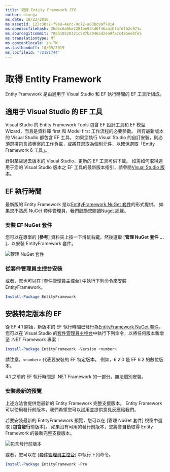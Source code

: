 ```yaml
---
title: 取得 Entity Framework EF6
author: divega
ms.date: 10/23/2016
ms.assetid: 122c38a2-f9e8-4ecc-9c72-a83bc9af7814
ms.openlocfilehash: 2bdec6a9be228fbe934d0f46aa1bfafdfb2c971c
ms.sourcegitcommit: 708b18520321c587b2046ad2ea9fa7c48aeebfe5
ms.translationtype: MT
ms.contentlocale: zh-TW
ms.lasthandoff: 10/09/2019
ms.locfileid: "72181744"
---
```

# <a name="get-entity-framework"></a>取得 Entity Framework
Entity Framework 是由適用于 Visual Studio 和 EF 執行時間的 EF 工具所組成。

## <a name="ef-tools-for-visual-studio"></a>適用于 Visual Studio 的 EF 工具

Visual Studio 的 Entity Framework Tools 包含 EF 設計工具和 EF 模型 Wizard，而且是資料庫 first 和 Model first 工作流程的必要參數。 所有最新版本的 Visual Studio 都包含 EF 工具。 如果您執行 Visual Studio 的自訂安裝，則必須選擇包含該專案的工作負載，或將其選取為個別元件，以確保選取「Entity Framework 6 工具」。

針對某些過去版本的 Visual Studio，更新的 EF 工具可供下載。 如需如何取得適用于您的 Visual Studio 版本之 EF 工具的最新版本指引，請參閱[Visual Studio 版本](~/ef6/what-is-new/visual-studio.md)。

## <a name="ef-runtime"></a>EF 執行時間

最新版的 Entity Framework 是以[EntityFramework NuGet 套件](https://nuget.org/packages/EntityFramework/)的形式提供。 如果您不熟悉 NuGet 套件管理員，我們鼓勵您閱讀[Nuget 總覽](https://docs.microsoft.com/nuget/consume-packages/overview-and-workflow)。

### <a name="installing-the-ef-nuget-package"></a>安裝 EF NuGet 套件

您可以在專案的 [**參考**] 資料夾上按一下滑鼠右鍵，然後選取 [**管理 NuGet 套件 ...** ]，以安裝 EntityFramework 套件。

![管理 NuGet 套件](~/ef6/media/managenugetpackages.png)

### <a name="installing-from-package-manager-console"></a>從套件管理員主控台安裝

或者，您也可以在 [[套件管理員主控台](https://docs.nuget.org/docs/start-here/using-the-package-manager-console)] 中執行下列命令來安裝 EntityFramework。

``` powershell
Install-Package EntityFramework
```

## <a name="installing-a-specific-version-of-ef"></a>安裝特定版本的 EF

從 EF 4.1 開始，新版本的 EF 執行時間已發行為[EntityFramework NuGet 套件](https://www.nuget.org/packages/EntityFramework/)。 您可以在 Visual Studio 的[套件管理員主控台](https://docs.nuget.org/docs/start-here/using-the-package-manager-console)中執行下列命令，以將任何版本新增至 .NET Framework 專案：

``` powershell
Install-Package EntityFramework -Version <number>
```

請注意，`<number>` 代表要安裝的 EF 特定版本。 例如，6.2.0 是 EF 6.2 的數位版本。   

4\.1 之前的 EF 執行時間是 .NET Framework 的一部分，無法個別安裝。

### <a name="installing-the-latest-preview"></a>安裝最新的預覽

上述方法會提供您最新的 Entity Framework 完整支援版本。 Entity Framework 可以使用發行前版本，我們希望您可以試用並提供意見反應給我們。

若要安裝最新的 EntityFramework 預覽，您可以在 [管理 NuGet 套件] 視窗中選取 [**包含發行**前版本]。 如果沒有可用的發行前版本，您將會自動取得 Entity Framework 的最新完整支援版本。

![包含發行前版本](~/ef6/media/includeprerelease.png)

或者，您可以在 [[套件管理員主控台](https://docs.nuget.org/docs/start-here/using-the-package-manager-console)] 中執行下列命令。

``` powershell
Install-Package EntityFramework -Pre
```
